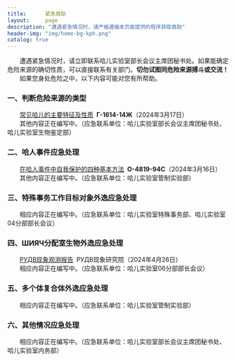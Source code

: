 ```yaml
---
title:      紧急救助
layout:     page
description: "遭遇紧急情况时，请严格遵循本页面提供的程序获取救助"
header-img: "img/home-bg-kph.png"
catalog: true
---
```


&emsp;&emsp;遭遇紧急情况时，请立即联系哈儿实验室部长会议主席团秘书处。如果能确定危险来源的确切性质，可以直接联系有关部门。**切勿试图同危险来源搏斗或交流！**  
&emsp;&emsp;如果您身处危险之中，以下内容可能对您有所帮助。

### 一、判断危险来源的类型

&emsp;&emsp;[常见哈儿的主要特征及性质](../2024/03/17/%E5%93%88%E5%84%BF%E7%9A%84%E9%89%B4%E5%88%AB%E6%96%B9%E6%B3%95/)&ensp;**Г-1614-14Ж**（2024年3月17日）  
&emsp;&emsp;其他内容正在编写中。（应急联系单位：哈儿实验室部长会议主席团秘书处、哈儿实验室生物鉴定部）

### 二、哈人事件应急处理

&emsp;&emsp;[在哈人事件中自我保护的四种基本方法](../2024/03/16/%E8%A2%AB%E5%93%88%E5%84%BF%E8%BF%BD%E6%9D%80%E6%80%8E%E4%B9%88%E5%8A%9E-%E6%95%99%E4%BD%A0%E5%9B%9B%E6%8B%9B%E8%A7%A3%E5%86%B3/)&ensp;**О-4819-94С**（2024年3月16日）  
&emsp;&emsp;其他内容正在编写中。（应急联系单位：哈儿实验室管制实验部）

### 三、特殊事务工作目标对象外逸应急处理

&emsp;&emsp;相应内容正在编写中。（应急联系单位：哈儿实验室特殊事务部、哈儿实验室04分部部长会议）

### 四、ШИЯЧ分配室生物外逸应急处理

&emsp;&emsp;[РУДВ现象观测报告](../2024/04/26/%D0%A0%D0%A3%D0%94%D0%92%E7%8E%B0%E8%B1%A1%E8%A7%82%E6%B5%8B%E6%8A%A5%E5%91%8A/)&ensp;РУДВ现象研究院（2024年4月26日）  
&emsp;&emsp;相应内容正在编写中。（应急联系单位：哈儿实验室06分部部长会议）

### 五、多个体复合体外逸应急处理

&emsp;&emsp;相应内容正在编写中。（应急联系单位：哈儿实验室管制实验部）

### 六、其他情况应急处理

&emsp;&emsp;相应内容正在编写中。（应急联系单位：哈儿实验室部长会议主席团秘书处、哈儿实验室内务部）